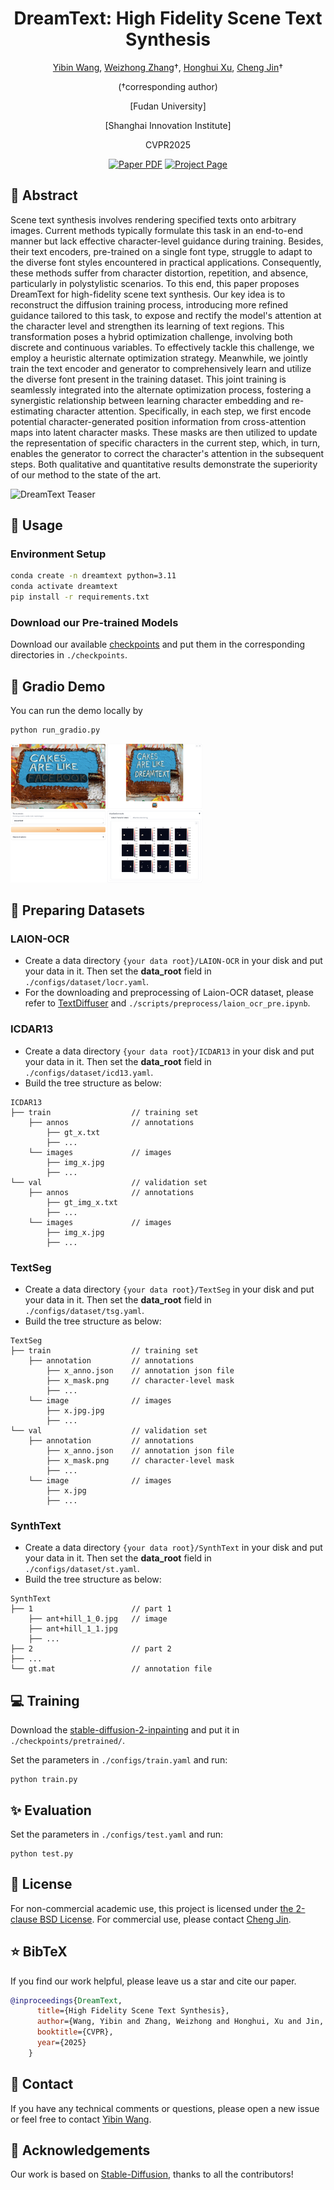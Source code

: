 <div align="center">
<h1>DreamText: High Fidelity Scene Text Synthesis</h1>


[Yibin Wang](https://codegoat24.github.io), [Weizhong Zhang](https://weizhonz.github.io/)&#8224;, [Honghui Xu](https://scholar.google.com.hk/citations?user=_cZgJawAAAAJ&hl=zh-CN), [Cheng Jin](https://cjinfdu.github.io/)&#8224; 

(&#8224;corresponding author)

[Fudan University]

[Shanghai Innovation Institute]

CVPR2025

<a href="https://arxiv.org/pdf/2405.14701">
<img src='https://img.shields.io/badge/arxiv-DreamText-blue' alt='Paper PDF'></a>
<a href="https://codegoat24.github.io/DreamText/">
<img src='https://img.shields.io/badge/Project-Website-orange' alt='Project Page'></a>
</div>

## 📖 Abstract
Scene text synthesis involves rendering specified texts onto arbitrary images. Current methods typically formulate this task in an end-to-end manner but lack effective character-level guidance during training. Besides, their text encoders, pre-trained on a single font type, struggle to adapt to the diverse font styles encountered in practical applications. Consequently, these methods suffer from character distortion, repetition, and absence, particularly in polystylistic scenarios. To this end, this paper proposes DreamText for high-fidelity scene text synthesis. Our key idea is to reconstruct the diffusion training process, introducing more refined guidance tailored to this task, to expose and rectify the model's attention at the character level and strengthen its learning of text regions. This transformation poses a hybrid optimization challenge, involving both discrete and continuous variables. To effectively tackle this challenge, we employ a heuristic alternate optimization strategy. Meanwhile, we jointly train the text encoder and generator to comprehensively learn and utilize the diverse font present in the training dataset. This joint training is seamlessly integrated into the alternate optimization process, fostering a synergistic relationship between learning character embedding and re-estimating character attention. Specifically, in each step, we first encode potential character-generated position information from cross-attention maps into latent character masks. These masks are then utilized to update the representation of specific characters in the current step, which, in turn, enables the generator to correct the character's attention in the subsequent steps. Both qualitative and quantitative results demonstrate the superiority of our method to the state of the art.

![DreamText Teaser](demo/teaser.png)

## 🔧 Usage

### Environment Setup

```bash
conda create -n dreamtext python=3.11
conda activate dreamtext
pip install -r requirements.txt
```

### Download our Pre-trained Models
Download our available [checkpoints](https://drive.google.com/file/d/1Q4B0oAnksORsPJS5TwoJU5uPRSFEbwS5/view?usp=sharing) and put them in the corresponding directories in `./checkpoints`.


## 🚀 Gradio Demo
You can run the demo locally by
```
python run_gradio.py
```
<img src=demo/gradio.png style="zoom:30%" />


## 🎨 Preparing Datasets


### LAION-OCR
- Create a data directory `{your data root}/LAION-OCR` in your disk and put your data in it. Then set the **data_root** field in `./configs/dataset/locr.yaml`.
- For the downloading and preprocessing of Laion-OCR dataset, please refer to [TextDiffuser](https://github.com/microsoft/unilm/tree/master/textdiffuser) and `./scripts/preprocess/laion_ocr_pre.ipynb`.

### ICDAR13
- Create a data directory `{your data root}/ICDAR13` in your disk and put your data in it. Then set the **data_root** field in `./configs/dataset/icd13.yaml`.
- Build the tree structure as below:
```
ICDAR13
├── train                  // training set
    ├── annos              // annotations
        ├── gt_x.txt
        ├── ...
    └── images             // images
        ├── img_x.jpg
        ├── ...
└── val                    // validation set
    ├── annos              // annotations
        ├── gt_img_x.txt
        ├── ...
    └── images             // images
        ├── img_x.jpg
        ├── ...
```

### TextSeg
- Create a data directory `{your data root}/TextSeg` in your disk and put your data in it. Then set the **data_root** field in `./configs/dataset/tsg.yaml`.
- Build the tree structure as below:
```
TextSeg
├── train                  // training set
    ├── annotation         // annotations
        ├── x_anno.json    // annotation json file
        ├── x_mask.png     // character-level mask
        ├── ...
    └── image              // images
        ├── x.jpg.jpg
        ├── ...
└── val                    // validation set
    ├── annotation         // annotations
        ├── x_anno.json    // annotation json file
        ├── x_mask.png     // character-level mask
        ├── ...
    └── image              // images
        ├── x.jpg
        ├── ...
```

### SynthText
- Create a data directory `{your data root}/SynthText` in your disk and put your data in it. Then set the **data_root** field in `./configs/dataset/st.yaml`.
- Build the tree structure as below:
```
SynthText
├── 1                      // part 1
    ├── ant+hill_1_0.jpg   // image
    ├── ant+hill_1_1.jpg
    ├── ...
├── 2                      // part 2
├── ...
└── gt.mat                 // annotation file
```



## 💻 Training
Download the [stable-diffusion-2-inpainting](https://huggingface.co/stabilityai/stable-diffusion-2-inpainting/blob/main/512-inpainting-ema.ckpt) and put it in `./checkpoints/pretrained/`.

Set the parameters in `./configs/train.yaml` and run:

```
python train.py
```

## ✨ Evaluation
Set the parameters in `./configs/test.yaml` and run:

```
python test.py
```



## 🎫 License
For non-commercial academic use, this project is licensed under [the 2-clause BSD License](https://opensource.org/license/bsd-2-clause). 
For commercial use, please contact [Cheng Jin](jc@fudan.edu.cn).


## ⭐ BibTeX
If you find our work helpful, please leave us a star and cite our paper.

```bibtex
@inproceedings{DreamText,
      title={High Fidelity Scene Text Synthesis},
      author={Wang, Yibin and Zhang, Weizhong and Honghui, Xu and Jin, Cheng},
      booktitle={CVPR},
      year={2025}
    }
```


## 📧 Contact

If you have any technical comments or questions, please open a new issue or feel free to contact [Yibin Wang](https://codegoat24.github.io).


## 🙏 Acknowledgements

Our work is based on [Stable-Diffusion](https://github.com/Stability-AI/stablediffusion), thanks to all the contributors!
